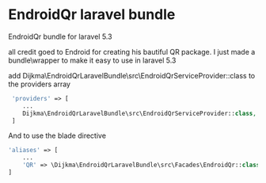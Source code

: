 # EndroidQr laravel bundle
EndroidQr bundle for laravel 5.3

all credit goed to Endroid for creating his bautiful QR package.
I just made a bundle\wrapper to make it easy to use in laravel 5.3

add
Dijkma\EndroidQrLaravelBundle\src\EndroidQrServiceProvider::class to the providers array
```php
 'providers' => [
    ...
    Dijkma\EndroidQrLaravelBundle\src\EndroidQrServiceProvider::class,
 ]
```

And to use the blade directive

````php
'aliases' => [
    ...
    'QR' => \Dijkma\EndroidQrLaravelBundle\src\Facades\EndroidQr::class,
]
````